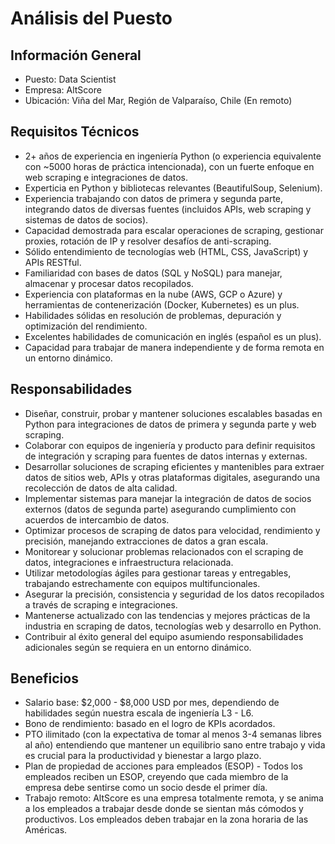 # Análisis del Puesto  
## Información General  
- Puesto: Data Scientist  
- Empresa: AltScore  
- Ubicación: Viña del Mar, Región de Valparaíso, Chile (En remoto)  
  
## Requisitos Técnicos  
- 2+ años de experiencia en ingeniería Python (o experiencia equivalente con ~5000 horas de práctica intencionada), con un fuerte enfoque en web scraping e integraciones de datos.  
- Experticia en Python y bibliotecas relevantes (BeautifulSoup, Selenium).  
- Experiencia trabajando con datos de primera y segunda parte, integrando datos de diversas fuentes (incluidos APIs, web scraping y sistemas de datos de socios).  
- Capacidad demostrada para escalar operaciones de scraping, gestionar proxies, rotación de IP y resolver desafíos de anti-scraping.  
- Sólido entendimiento de tecnologías web (HTML, CSS, JavaScript) y APIs RESTful.  
- Familiaridad con bases de datos (SQL y NoSQL) para manejar, almacenar y procesar datos recopilados.  
- Experiencia con plataformas en la nube (AWS, GCP o Azure) y herramientas de contenerización (Docker, Kubernetes) es un plus.  
- Habilidades sólidas en resolución de problemas, depuración y optimización del rendimiento.  
- Excelentes habilidades de comunicación en inglés (español es un plus).  
- Capacidad para trabajar de manera independiente y de forma remota en un entorno dinámico.  
  
## Responsabilidades  
- Diseñar, construir, probar y mantener soluciones escalables basadas en Python para integraciones de datos de primera y segunda parte y web scraping.  
- Colaborar con equipos de ingeniería y producto para definir requisitos de integración y scraping para fuentes de datos internas y externas.  
- Desarrollar soluciones de scraping eficientes y mantenibles para extraer datos de sitios web, APIs y otras plataformas digitales, asegurando una recolección de datos de alta calidad.  
- Implementar sistemas para manejar la integración de datos de socios externos (datos de segunda parte) asegurando cumplimiento con acuerdos de intercambio de datos.  
- Optimizar procesos de scraping de datos para velocidad, rendimiento y precisión, manejando extracciones de datos a gran escala.  
- Monitorear y solucionar problemas relacionados con el scraping de datos, integraciones e infraestructura relacionada.  
- Utilizar metodologías ágiles para gestionar tareas y entregables, trabajando estrechamente con equipos multifuncionales.  
- Asegurar la precisión, consistencia y seguridad de los datos recopilados a través de scraping e integraciones.  
- Mantenerse actualizado con las tendencias y mejores prácticas de la industria en scraping de datos, tecnologías web y desarrollo en Python.  
- Contribuir al éxito general del equipo asumiendo responsabilidades adicionales según se requiera en un entorno dinámico.  
  
## Beneficios  
- Salario base: $2,000 - $8,000 USD por mes, dependiendo de habilidades según nuestra escala de ingeniería L3 - L6.  
- Bono de rendimiento: basado en el logro de KPIs acordados.  
- PTO ilimitado (con la expectativa de tomar al menos 3-4 semanas libres al año) entendiendo que mantener un equilibrio sano entre trabajo y vida es crucial para la productividad y bienestar a largo plazo.  
- Plan de propiedad de acciones para empleados (ESOP) - Todos los empleados reciben un ESOP, creyendo que cada miembro de la empresa debe sentirse como un socio desde el primer día.  
- Trabajo remoto: AltScore es una empresa totalmente remota, y se anima a los empleados a trabajar desde donde se sientan más cómodos y productivos. Los empleados deben trabajar en la zona horaria de las Américas.